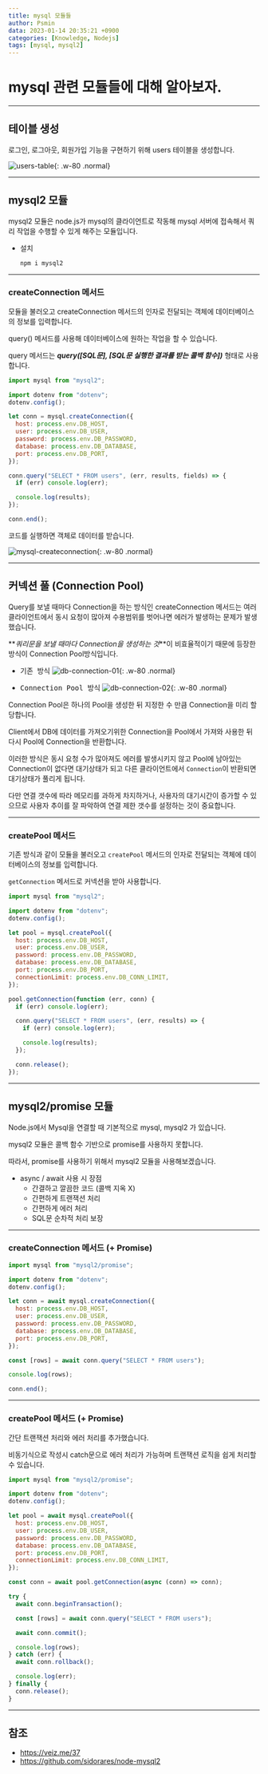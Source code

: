 ```yaml
---
title: mysql 모듈들
author: Psmin
data: 2023-01-14 20:35:21 +0900
categories: [Knowledge, Nodejs]
tags: [mysql, mysql2]
---
```


# mysql 관련 모듈들에 대해 알아보자.

---

## 테이블 생성

로그인, 로그아웃, 회원가입 기능을 구현하기 위해 users 테이블을 생성합니다.

![users-table](/assets/img/users-table.png){: .w-80 .normal}

---

## mysql2 모듈

mysql2 모듈은 node.js가 mysql의 클라이언트로 작동해 mysql 서버에 접속해서 쿼리 작업을 수행할 수 있게 해주는 모듈입니다.

- 설치
  ```js
  npm i mysql2
  ```

---

### createConnection 메서드

모듈을 불러오고 createConnection 메서드의 인자로 전달되는 객체에 데이터베이스의 정보를 입력합니다.

query() 메서드를 사용해 데이터베이스에 원하는 작업을 할 수 있습니다.

query 메서드는 **_query([SQL문], [SQL문 실행한 결과를 받는 콜백 함수])_** 형태로 사용합니다.

```js
import mysql from "mysql2";

import dotenv from "dotenv";
dotenv.config();

let conn = mysql.createConnection({
  host: process.env.DB_HOST,
  user: process.env.DB_USER,
  password: process.env.DB_PASSWORD,
  database: process.env.DB_DATABASE,
  port: process.env.DB_PORT,
});

conn.query("SELECT * FROM users", (err, results, fields) => {
  if (err) console.log(err);

  console.log(results);
});

conn.end();
```

코드를 실행하면 객체로 데이터를 받습니다.

![mysql-createconnection](/assets/img/mysql-createconnection.png){: .w-80 .normal}

---

## 커넥션 풀 (Connection Pool)

Query를 보낼 때마다 Connection을 하는 방식인 createConnection 메서드는 여러 클라이언트에서 동시 요청이 많아져 수용범위를 벗어나면 에러가 발생하는 문제가 발생했습니다.

**_쿼리문을 보낼 때마다 Connection을 생성하는 것_**이 비효율적이기 때문에 등장한 방식이 Connection Pool방식입니다.

- <kbd>기존 방식</kbd>
  ![db-connection-01](/assets/img/db-connection-01.png){: .w-80 .normal}

- <kbd>Connection Pool 방식</kbd>
  ![db-connection-02](/assets/img/db-connection-02.png){: .w-80 .normal}

Connection Pool은 하나의 Pool을 생성한 뒤 지정한 수 만큼 Connection을 미리 할당합니다.

Client에서 DB에 데이터를 가져오기위한 Connection을 Pool에서 가져와 사용한 뒤
다시 Pool에 Connection을 반환합니다.

이러한 방식은 동시 요청 수가 많아져도 에러를 발생시키지 않고 Pool에 남아있는 Connection이 없다면 대기상태가 되고 다른 클라이언트에서 `Connection`이 반환되면 대기상태가 풀리게 됩니다.

다만 연결 갯수에 따라 메모리를 과하게 차지하거나, 사용자의 대기시간이 증가할 수 있으므로 사용자 추이를 잘 파악하여 연결 제한 갯수를 설정하는 것이 중요합니다.

---

### createPool 메서드

기존 방식과 같이 모듈을 불러오고 `createPool` 메서드의 인자로 전달되는 객체에 데이터베이스의 정보를 입력합니다.

`getConnection` 메서드로 커넥션을 받아 사용합니다.

```js
import mysql from "mysql2";

import dotenv from "dotenv";
dotenv.config();

let pool = mysql.createPool({
  host: process.env.DB_HOST,
  user: process.env.DB_USER,
  password: process.env.DB_PASSWORD,
  database: process.env.DB_DATABASE,
  port: process.env.DB_PORT,
  connectionLimit: process.env.DB_CONN_LIMIT,
});

pool.getConnection(function (err, conn) {
  if (err) console.log(err);

  conn.query("SELECT * FROM users", (err, results) => {
    if (err) console.log(err);

    console.log(results);
  });

  conn.release();
});
```

---

## mysql2/promise 모듈

Node.js에서 Mysql을 연결할 때 기본적으로 mysql, mysql2 가 있습니다.

mysql2 모듈은 콜백 함수 기반으로 promise를 사용하지 못합니다.

따라서, promise를 사용하기 위해서 mysql2 모듈을 사용해보겠습니다.

- async / await 사용 시 장점
  - 간결하고 깔끔한 코드 (콜백 지옥 X)
  - 간편하게 트랜잭션 처리
  - 간편하게 에러 처리
  - SQL문 순차적 처리 보장

---

### createConnection 메서드 (+ Promise)

```js
import mysql from "mysql2/promise";

import dotenv from "dotenv";
dotenv.config();

let conn = await mysql.createConnection({
  host: process.env.DB_HOST,
  user: process.env.DB_USER,
  password: process.env.DB_PASSWORD,
  database: process.env.DB_DATABASE,
  port: process.env.DB_PORT,
});

const [rows] = await conn.query("SELECT * FROM users");

console.log(rows);

conn.end();
```

---

### createPool 메서드 (+ Promise)

간단 트랜잭션 처리와 에러 처리를 추가했습니다.

비동기식으로 작성시 catch문으로 에러 처리가 가능하며 트랜잭션 로직을 쉽게 처리할 수 있습니다.

```js
import mysql from "mysql2/promise";

import dotenv from "dotenv";
dotenv.config();

let pool = await mysql.createPool({
  host: process.env.DB_HOST,
  user: process.env.DB_USER,
  password: process.env.DB_PASSWORD,
  database: process.env.DB_DATABASE,
  port: process.env.DB_PORT,
  connectionLimit: process.env.DB_CONN_LIMIT,
});

const conn = await pool.getConnection(async (conn) => conn);

try {
  await conn.beginTransaction();

  const [rows] = await conn.query("SELECT * FROM users");

  await conn.commit();

  console.log(rows);
} catch (err) {
  await conn.rollback();

  console.log(err);
} finally {
  conn.release();
}
```

---

## 참조

- <https://veiz.me/37>
- <https://github.com/sidorares/node-mysql2>
